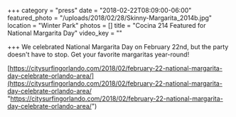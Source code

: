 +++
category = "press"
date = "2018-02-22T08:09:00-06:00"
featured_photo = "/uploads/2018/02/28/Skinny-Margarita_2014b.jpg"
location = "Winter Park"
photos = []
title = "Cocina 214 Featured for National Margarita Day"
video_key = ""

+++
We celebrated National Margarita Day on February 22nd, but the party doesn't have to stop. Get your favorite margaritas year-round! 

[https://citysurfingorlando.com/2018/02/february-22-national-margarita-day-celebrate-orlando-area/](https://citysurfingorlando.com/2018/02/february-22-national-margarita-day-celebrate-orlando-area/ "https://citysurfingorlando.com/2018/02/february-22-national-margarita-day-celebrate-orlando-area/")